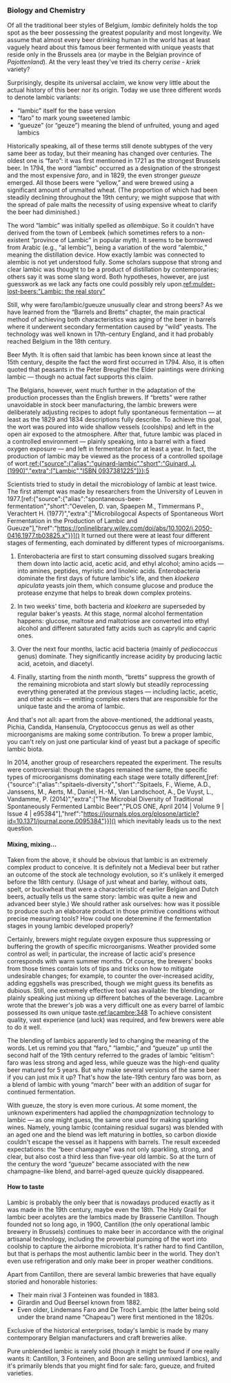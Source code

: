 ### Biology and Chemistry

Of all the traditional beer styles of Belgium, *lambic* definitely holds the top spot as the beer possessing the greatest popularity and most longevity. We assume that almost every beer drinking human in the world has at least vaguely heard about this famous beer fermented with unique yeasts that reside only in the Brussels area (or maybe in the Belgian province of *Pajottenland*). At the very least they've tried its cherry *cerise* - *kriek* variety?

Surprisingly, despite its universal acclaim, we know very little about the actual history of this beer nor its origin. Today we use three different words to denote lambic variants:
  * “lambic” itself for the base version
  * “faro” to mark young sweetened lambic
  * “gueuze” (or “geuze”) meaning the blend of unfruited, young and aged lambics

 Historically speaking, all of these terms still denote subtypes of the very same beer as today, but their meaning has changed over centuries. The oldest one is “faro”: it was first mentioned in 1721 as the strongest Brussels beer. In 1794, the word “lambic” occurred as a designation of the strongest and the most expensive *faro*, and in 1829, the even stronger *gueuze* emerged. All those beers were “yellow,” and were brewed using a significant amount of unmalted wheat. (The proportion of which had been steadily declining throughout the 19th century; we might suppose that with the spread of pale malts the necessity of using expensive wheat to clarify the beer had diminished.)

The word “lambic” was initially spelled as *allembique*. So it couldn't have derived from the town of Lembeek (which sometimes refers to a non-existent “province of Lambic” in popular myth). It seems to be borrowed from Arabic (e.g., “al lembic”), being a variation of the word “alembic,” meaning the distillation device. How exactly lambic was connected to alembic is not yet understood fully. Some scholars suppose that strong and clear lambic was thought to be a product of distillation by contemporaries; others say it was some slang word. Both hypotheses, however, are just guesswork as we lack any facts one could possibly rely upon.[ref:mulder-lost-beers:"Lambic: the real story"](https://lostbeers.com/lambic-the-real-story/)

Still, why were faro/lambic/gueuze unusually clear and strong beers? As we have learned from the “Barrels and Bretts” chapter, the main practical method of achieving both characteristics was aging of the beer in barrels where it underwent secondary fermentation caused by “wild” yeasts. The technology was well known in 17th-century England, and it had probably reached Belgium in the 18th century.

Beer Myth. It is often said that lambic has been known since at least the 15th century, despite the fact the word first occurred in 1794. Also, it is often quoted that peasants in the Peter Breughel the Elder paintings were drinking lambic — though no actual fact supports this claim.

The Belgians, however, went much further in the adaptation of the production processes than the English brewers. If “bretts” were rather unavoidable in stock beer manufacturing, the lambic brewers were deliberately adjusting recipes to adopt fully spontaneous fermentation — at least as the 1829 and 1834 descriptions fully describe. To achieve this goal, the wort was poured into wide shallow vessels (coolships) and left in the open air exposed to the atmosphere. After that, future lambic was placed in a controlled environment — plainly speaking, into a barrel with a fixed oxygen exposure — and left in fermentation for at least a year. In fact, the production of lambic may be viewed as the process of a controlled spoilage of wort.[ref:{"source":{"alias":"guinard-lambic","short":"Guinard, J. (1990)","extra":["Lambic","ISBN 0937381225"]}}:5]()

Scientists tried to study in detail the microbiology of lambic at least twice. The first attempt was made by researchers from the University of Leuven in 1977.[ref:{"source":{"alias":"spontaneous-beer-fermentation","short":"Oevelen, D. van, Spaepen M., Timmermans P., Verachtert H. (1977)","extra":["Microbilogocal Aspects of Spontaneous Wort Fermentation in the Production of Lambic and Gueuze"],"href":"https://onlinelibrary.wiley.com/doi/abs/10.1002/j.2050-0416.1977.tb03825.x"}}]() It turned out there were at least four different stages of fermenting, each dominated by different types of microorganisms.

  1. Enterobacteria are first to start consuming dissolved sugars breaking them down into lactic acid, acetic acid, and ethyl alcohol; amino acids — into amines, peptides, myristic and linoleic acids. Enterobacteria dominate the first days of future lambic's life, and then *kloekera apiculata* yeasts join them, which consume glucose and produce the protease enzyme that helps to break down complex proteins.

  2. In two weeks' time, both bacteria and *kloekera* are superseded by regular baker's yeasts. At this stage, normal alcohol fermentation happens: glucose, maltose and maltotriose are converted into ethyl alcohol and different saturated fatty acids such as caprylic and capric ones.

  3. Over the next four months, lactic acid bacteria (mainly of *pediococcus* genus) dominate. They significantly increase acidity by producing lactic acid, acetoin, and diacetyl.

  4. Finally, starting from the ninth month, “bretts” suppress the growth of the remaining microbiota and start slowly but steadily reprocessing everything generated at the previous stages — including lactic, acetic, and other acids — emitting complex esters that are responsible for the unique taste and the aroma of lambic.

And that's not all: apart from the above-mentioned, the addtional yeasts, Pichia, Candida, Hansenula, Cryptococcus genus as well as other microorganisms are making some contribution. To brew a proper lambic, you can't rely on just one particular kind of yeast but a package of specific lambic biota.

In 2014, another group of researchers repeated the experiment. The results were controversial: though the stages remained the same, the specific types of microorganisms dominating each stage were totally different,[ref:{"source":{"alias":"spitaels-diversity","short":"Spitaels, F., Wieme, A.D., Janssens, M., Aerts, M., Daniel, H.-M., Van Landschoot, A., De Vuyst, L., Vandamme, P. (2014)","extra":["The Microbial Diversity of Traditional Spontaneously Fermented Lambic Beer","PLOS ONE, April 2014 | Volume 9 | Issue 4 | e95384"],"href":"https://journals.plos.org/plosone/article?id=10.1371/journal.pone.0095384"}}]() which inevitably leads us to the next question.

#### Mixing, mixing…

Taken from the above, it should be obvious that lambic is an extremely complex product to conceive. It is definitely not a Medieval beer but rather an outcome of the stock ale technology evolution, so it's unlikely it emerged before the 18th century. (Usage of just wheat and barley, without oats, spelt, or buckwheat that were a characteristic of earlier Belgian and Dutch beers, actually tells us the same story: lambic was quite a new and advanced beer style.) We should rather ask ourselves: how was it possible to produce such an elaborate product in those primitive conditions without precise measuring tools? How could one deteremine if the fermentation stages in young lambic developed properly?

Certainly, brewers might regulate oxygen exposure thus suppressing or buffering the growth of specific microorganisms. Weather provided some control as well; in particular, the increase of lactic acid's presence corresponds with warm summer months. Of course, the brewers' books from those times contain lots of tips and tricks on how to mitigate undesirable changes; for example, to counter the over-increased acidity, adding eggshells was prescribed, though we might guess its benefits as dubious. Still, one extremely effective tool was available: the blending, or plainly speaking just mixing up different batches of the beverage. Lacambre wrote that the brewer's job was a very difficult one as every barrel of lambic possessed its own unique taste.[ref:lacambre:348]() To achieve consistent quality, vast experience (and luck) was required, and few brewers were able to do it well.

The blending of lambics apparently led to changing the meaning of the words. Let us remind you that “faro,” “lambic,” and “gueuze” up until the second half of the 19th century referred to the grades of lambic “elitism”: faro was less strong and aged less, while gueuze was the high-end quality beer matured for 5 years. But why make several versions of the same beer if you can just mix it up? That's how the late-19th century faro was born, as a blend of lambic with young “march” beer with an addition of sugar for continued fermentation.

With gueuze, the story is even more curious. At some moment, the unknown experimenters had applied the *champagnization* technology to lambic — as one might guess, the same one used for making sparkling wines. Namely, young lambic (containing residual sugars) was blended with an aged one and the blend was left maturing in bottles, so carbon dioxide couldn't escape the vessel as it happens with barrels. The result exceeded expectations: the “beer champagne” was not only sparkling, strong, and clear, but also cost a third less than five-year old lambic. So at the turn of the century the word “gueuze” became associated with the new champagne-like blend, and barrel-aged queuze quickly disappeared.

#### How to taste

Lambic is probably the only beer that is nowadays produced exactly as it was made in the 19th century, maybe even the 18th. The Holy Grail for lambic beer acolytes are the lambics made by Brasserie Cantillon. Though founded not so long ago, in 1900, Cantillon (the only operational lambic brewery in Brussels) continues to make beer in accordance with the original artisanal technology, including the proverbial pumping of the wort into coolship to capture the airborne microbiota. It's rather hard to find Cantillon, but that is perhaps the most authentic lambic beer in the world. They don't even use refrigeration and only make beer in proper weather conditions.

Apart from Cantillon, there are several lambic breweries that have equally storied and honorable histories:
  * Their main rival 3 Fonteinen was founded in 1883.
  * Girardin and Oud Beersel known from 1882.
  * Even older, Lindemans Faro and De Troch Lambic (the latter being sold under the brand name “Chapeau”) were first mentioned in the 1820s.

Exclusive of the historical enterprises, today's lambic is made by many contemporary Belgian manufacturers and craft breweries alike.

Pure unblended lambic is rarely sold (though it might be found if one really wants it: Cantillon, 3 Fonteinen, and Boon are selling unmixed lambics), and it's primarily blends that you might find for sale: faro, gueuze, and fruited varieties.